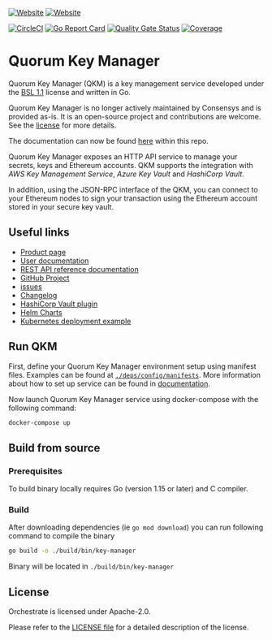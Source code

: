 [![Website](https://img.shields.io/website?label=documentation&url=https%3A%2F%2Fdocs.quorum-key-manager.consensys.net%2F)](https://docs.quorum-key-manager.consensys.net/)
[![Website](https://img.shields.io/website?url=https%3A%2F%2Fconsensys.net%2Fquorum%2F)](https://consensys.net/quorum/)

[![CircleCI](https://img.shields.io/circleci/build/gh/ConsenSys/quorum-key-manager?token=7062612dcd5a98913aa1b330ae48b6a527be52eb)](https://circleci.com/gh/ConsenSys/quorum-key-manager)
[![Go Report Card](https://goreportcard.com/badge/github.com/ConsenSys/quorum-key-manager)](https://goreportcard.com/report/github.com/ConsenSys/quorum-key-manager)
[![Quality Gate Status](https://sonarcloud.io/api/project_badges/measure?project=ConsenSys_quorum-key-manager&metric=alert_status)](https://sonarcloud.io/summary/new_code?id=ConsenSys_quorum-key-manager)
[![Coverage](https://sonarcloud.io/api/project_badges/measure?project=ConsenSys_quorum-key-manager&metric=coverage)](https://sonarcloud.io/summary/new_code?id=ConsenSys_quorum-key-manager)

# Quorum Key Manager
Quorum Key Manager (QKM) is a key management service developed under the [BSL 1.1](LICENSE) license and written in Go. 

Quorum Key Manager is no longer actively maintained by Consensys and is provided as-is. It is an open-source project and contributions are welcome. See the [license](./LICENSE) for more details.

The documentation can now be found [here](./doc.quorum-key-manager-main/) within this repo.

Quorum Key Manager exposes an HTTP API service to manage your secrets, keys and Ethereum accounts. QKM supports the integration with
*AWS Key Management Service*, *Azure Key Vault* and *HashiCorp Vault*. 

In addition, using the JSON-RPC interface of the QKM, you can connect to your Ethereum nodes to sign your transaction using the Ethereum account stored in your secure key vault.

## Useful links

* [Product page](https://consensys.net/quorum/key-manager/)
* [User documentation](http://docs.quorum-key-manager.consensys.net/)
* [REST API reference documentation](https://consensys.github.io/quorum-key-manager/#stable)
* [GitHub Project](https://github.com/ConsenSys/quorum-key-manager)
* [issues](https://github.com/ConsenSys/quorum-key-manager/issues)
* [Changelog](https://github.com/ConsenSys/quorum-key-manager/blob/main/CHANGELOG.md)
* [HashiCorp Vault plugin](https://github.com/ConsenSys/quorum-hashicorp-vault-plugin)
* [Helm Charts](https://github.com/ConsenSys/quorum-key-manager-helm)
* [Kubernetes deployment example](https://github.com/ConsenSys/quorum-key-manager-kubernetes)

## Run QKM

First, define your Quorum Key Manager environment setup using manifest files.
Examples can be found at [`./deps/config/manifests`](./deps/config/manifests). 
More information about how to set up service can be found in [documentation](http://docs.quorum-key-manager.consensys.net/).

Now launch Quorum Key Manager service using docker-compose with the following command:

```bash
docker-compose up
```

## Build from source

### Prerequisites

To build binary locally requires Go (version 1.15 or later) and C compiler. 

### Build

After downloading dependencies (ie `go mod download`) you can run following command to compile the binary

```bash
go build -o ./build/bin/key-manager
```

Binary will be located in `./build/bin/key-manager`
 
## License

Orchestrate is licensed under Apache-2.0.

Please refer to the [LICENSE file](LICENSE) for a detailed description of the license.
